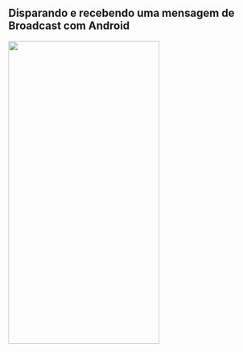 ## Disparando e recebendo uma mensagem de Broadcast com Android

<img src="https://user-images.githubusercontent.com/81632926/156376261-1e1408dd-e165-4c7a-8240-22817e11b4d1.jpg" width="300" height="600">
